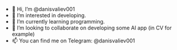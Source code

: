 - 👋 Hi, I’m @danisvaliev001
- 👀 I’m interested in developing.
- 🌱 I’m currently learning programming.
- 💞️ I’m looking to collaborate on developing some AI app (in CV for example)
- 📫 You can find me on Telegram: @danisvaliev001

<!---
danisvaliev001/danisvaliev001 is a ✨ special ✨ repository because its `README.md` (this file) appears on your GitHub profile.
You can click the Preview link to take a look at your changes.
--->
